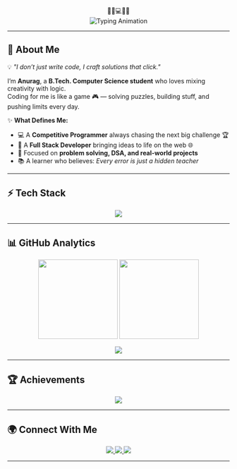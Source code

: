 <!-- ================= HEADER ================= -->
<div align="center">
  🚀👋💻🔥✨
  <br>
  <img src="https://readme-typing-svg.demolab.com?font=Fira+Code&weight=700&size=30&duration=3000&pause=1000&color=00F5D4&center=true&vCenter=true&width=750&lines=Welcome+to+My+Codebase!;I'm+Anurag+Yadav+%7C+Coding+Enthusiast;Competitive+Programmer+%26+Full+Stack+Dev;Turning+Ideas+into+Reality" alt="Typing Animation" />
</div>


---

## 🌟 About Me  

💡 *"I don’t just write code, I craft solutions that click."*  

I’m **Anurag**, a **B.Tech. Computer Science student** who loves mixing creativity with logic.  
Coding for me is like a game 🎮 — solving puzzles, building stuff, and pushing limits every day.  

✨ **What Defines Me:**  
- 💻 A **Competitive Programmer** always chasing the next big challenge 🏆  
- 🚀 A **Full Stack Developer** bringing ideas to life on the web 🌐  
- 🎯 Focused on **problem solving, DSA, and real-world projects**  
- 📚 A learner who believes: *Every error is just a hidden teacher*  

---

## ⚡ Tech Stack  

<p align="center">
  <img src="https://skillicons.dev/icons?i=java,cpp,c,javascript,typescript,kotlin,php,mysql,python,js,react,nodejs,nextjs,html,css,tailwind,git,github,vscode,linux,figma&perline=8" />
</p>

---

## 📊 GitHub Analytics  

<p align="center">
  <img src="https://github-readme-stats.vercel.app/api?username=anurag-yv&show_icons=true&theme=tokyonight&hide_border=true" height="180" />
  <img src="https://github-readme-streak-stats.herokuapp.com?user=anurag-yv&theme=tokyonight&hide_border=true" height="180" />
</p>  

<p align="center">
  <img src="https://github-profile-summary-cards.vercel.app/api/cards/profile-details?username=anurag-yv&theme=tokyonight" />
</p>

---

## 🏆 Achievements  

<p align="center">
  <img src="https://github-profile-trophy.vercel.app/?username=anurag-yv&theme=onedark&no-frame=true&margin-w=15&row=1" />
</p>

---

## 🌍 Connect With Me  

<p align="center">
  <a href="https://linkedin.com/in/anurag-yv" target="_blank">
    <img src="https://img.shields.io/badge/LinkedIn-%230A66C2.svg?logo=linkedin&logoColor=white&style=for-the-badge" />
  </a>
  <a href="mailto:anuragyadavmzp2006@gmail.com">
    <img src="https://img.shields.io/badge/Gmail-D14836.svg?logo=gmail&logoColor=white&style=for-the-badge" />
  </a>
  <a href="https://YOUR_PORTFOLIO.com" target="_blank">
    <img src="https://img.shields.io/badge/Portfolio-000000.svg?logo=vercel&logoColor=white&style=for-the-badge" />
  </a>
</p>

---




